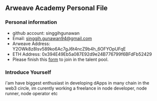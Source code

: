 ## Arweave Academy Personal File

### Personal information

- github account: singgihgunawan
- Email: singgih.gunawan94@gmail.com
- Arweave Address: Y2OWk8z8Isv589ko6Ac7gJ6t4ncZ9b4h_6OFYOpUFqE
- ETH Address: 0x394E49Eb5a087E92d9e24B776799f6BFdFb52429
- Please finish this [form](https://docs.google.com/forms/d/e/1FAIpQLSfWA5fIIcBgmRppm3jNz5vmf9Mai_QMVil-2pO4r7YKn_Zhtw/viewform?usp=sf_link) to join in the talent pool.

### Introduce Yourself
i'am have biggest enthusiast in developing dApps in many chain in the web3 circle, im curently working a freelance in node developer, node runner, node operator etc